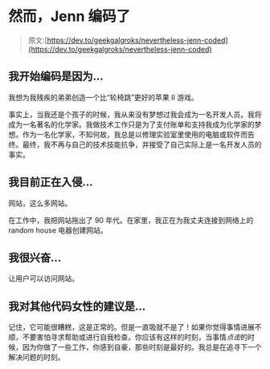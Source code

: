 # 然而，Jenn 编码了

> 原文:[https://dev.to/geekgalgroks/nevertheless-jenn-coded](https://dev.to/geekgalgroks/nevertheless-jenn-coded)

## 我开始编码是因为...

我想为我残疾的弟弟创造一个比“轮椅跳”更好的苹果 II 游戏。

事实上，当我还是个孩子的时候，我从来没有梦想过我会成为一名开发人员。我将成为一名著名的化学家。我做技术工作只是为了支付账单和支持我成为化学家的梦想。作为一名化学家，不知何故，我总是以修理实验室里使用的电脑或软件而告终。最终，我不再与自己的技术技能抗争，并接受了自己实际上是一名开发人员的事实。

## 我目前正在入侵...

网站，这么多网站。

在工作中，我把网站拖出了 90 年代。在家里，我正在为我丈夫连接到网络上的 random house 电器创建网站。

## 我很兴奋...

让用户可以访问网站。

## 我对其他代码女性的建议是...

记住，它可能很糟糕，这是正常的。但是一直吸就不是了！如果你觉得事情进展不顺，不要害怕寻求帮助或进行自我检查。你应该有这样的时刻，当事情*点击*的时候，因为你做了一些工作，你感到自豪，那些时刻是最好的。我总是在追寻下一个解决问题的时刻。